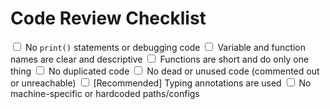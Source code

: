 # Code Review Checklist

<label><input type="checkbox"> No <code>print()</code> statements or debugging code</label>
<label><input type="checkbox"> Variable and function names are clear and descriptive</label>
<label><input type="checkbox"> Functions are short and do only one thing</label>
<label><input type="checkbox"> No duplicated code</label>
<label><input type="checkbox"> No dead or unused code (commented out or unreachable)</label>
<label><input type="checkbox"> [Recommended] Typing annotations are used</label>
<label><input type="checkbox"> No machine-specific or hardcoded paths/configs</label>
